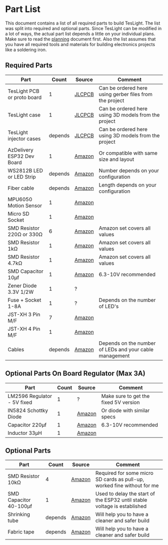 # Part List

This document contains a list of all required parts to build TesLight.
The list was split into required and optional parts.
Since TesLight can be modified in a lot of ways, the actual part list depends a little on your individual plans.
Make sure to read the [planning](planning.md) document first.
Also the list assumes that you have all required tools and materials for building electronics projects like a soldering iron.

## Required Parts

| Part                         | Count   | Source               | Comment                                                                   |
|------------------------------|---------|----------------------|---------------------------------------------------------------------------|
| TesLight PCB or proto board  | 1       | [JLCPCB][JLCPCB]     | Can be ordered here using gerber files from the project                   | 
| TesLight case                | 1       | [JLCPCB][JLCPCB]     | Can be ordered here using 3D models from the project                      |  
| TesLight injector cases      | depends | [JLCPCB][JLCPCB]     | Can be ordered here using 3D models from the project                      |   
| AzDelivery ESP32 Dev Board   | 1       | [Amazon][ESP32]      | Or compatible with same size and layout                                   |
| WS2812B LED or LED Strip     | depends | [Amazon][WS2812B]    | Number depends on your configuration                                      | 
| Fiber cable                  | depends | [Amazon][FIBER]      | Length depends on your configuration                                      | 
| MPU6050 Motion Sensor        | 1       | [Amazon][MPU6050]    |                                                                           |
| Micro SD Socket              | 1       | [Amazon][SDSOCKET]   |                                                                           |
| SMD Resistor 220Ω or 330Ω    | 6       | [Amazon][RESISTORS]  | Amazon set covers all values                                              |
| SMD Resistor 1kΩ             | 1       | [Amazon][RESISTORS]  | Amazon set covers all values                                              |
| SMD Resistor 4.7kΩ           | 1       | [Amazon][RESISTORS]  | Amazon set covers all values                                              |
| SMD Capacitor 10µf           | 1       | [Amazon][CAP10]      | 6.3-10V recommended                                                       |
| Zener Diode 3.3V 1/2W        | 1       | ?                    |                                                                           |
| Fuse + Socket 1-8A           | 1       | ?                    | Depends on the number of LED's                                            |
| JST-XH 3 Pin M/F             | 7       | [Amazon][CONNECTORS] |                                                                           |
| JST-XH 4 Pin M/F             | 1       | [Amazon][CONNECTORS] |                                                                           |
| Cables                       | depends | [Amazon][CABLES]     | Depends on the number of LEDs and your cable management                   |

## Optional Parts On Board Regulator (Max 3A)
| Part                         | Count   | Source               | Comment                                                                   |
|------------------------------|---------|----------------------|---------------------------------------------------------------------------|
| LM2596 Regulator - 5V fixed  | 1       | ?                    | Make sure to get the fixed 5V version                                     |
| IN5824 Schottky Diode        | 1       | [Amazon][IN5824]     | Or diode with similar specs                                               |
| Capacitor 220µf              | 1       | [Amazon][CAP220]     | 6.3-10V recommended                                                       |
| Inductor 33µH                | 1       | [Amazon][IND33]      |                                                                           |

## Optional Parts
| Part                         | Count   | Source               | Comment                                                                   |
|------------------------------|---------|----------------------|---------------------------------------------------------------------------|
| SMD Resistor 10kΩ            | 4       | [Amazon][RESISTORS]  | Required for some micro SD cards as pull-up, worked fine without for me   |
| SMD Capacitor 40-100µf       | 1       | [Amazon][CAP100]     | Used to delay the start of the ESP32 until stable voltage is established  |
| Shrinking tube               | depends | [Amazon][TUBES]      | Will help you to have a cleaner and safer build                           |
| Fabric tape                  | depends | [Amazon][TAPE]       | Will help you to have a cleaner and safer build                           |

[JLCPCB]: https://cart.jlcpcb.com/quote?orderType=1&stencilLayer=2&stencilWidth=100&stencilLength=100
[ESP32]: https://www.amazon.de/AZDelivery-NodeMCU-Development-Nachfolgermodell-ESP8266/dp/B071P98VTG/ref=sr_1_3?__mk_de_DE=%C3%85M%C3%85%C5%BD%C3%95%C3%91&crid=3U1PNFQJDSD0A&keywords=az%2Besp32&qid=1661668180&sprefix=az%2Besp32%2Caps%2C82&sr=8-3&th=1
[WS2812B]: https://www.amazon.de/BTF-LIGHTING-adressierbar-Vollfarbiger-wasserdichte-DIY-Projekte/dp/B088BRY2SH/ref=sr_1_8?__mk_de_DE=%C3%85M%C3%85%C5%BD%C3%95%C3%91&crid=1OSVQ80JPAJDG&keywords=ws2812b+strip+60%2Fm&qid=1662188470&sprefix=ws2812b+strip+60%2Fm%2Caps%2C82&sr=8-8
[FIBER]: https://www.amazon.de/TABEN-Autoseitenlicht-LED-Beleuchtung-Innenatmosph%C3%A4re-Neonstreifenleuchten/dp/B08DLJ2JJ1/ref=sr_1_7?__mk_de_DE=%C3%85M%C3%85%C5%BD%C3%95%C3%91&keywords=taben+fiber&qid=1662190164&sr=8-7
[MPU6050]: https://www.amazon.de/ARCELI-Beschleunigungsmesser-Gyroskop-Beschleunigungssensor-Datenausgang/dp/B07BVXN2GP/ref=sr_1_6?__mk_de_DE=%C3%85M%C3%85%C5%BD%C3%95%C3%91&crid=7REQ92RBGA49&keywords=mpu6050&qid=1661668403&sprefix=mpu6050%2Caps%2C103&sr=8-6
[SDSOCKET]: https://www.amazon.de/sourcingmap-St%C3%BCck-Oberfl%C3%A4chenmontage-Speicherkarte-Sockel/dp/B00E6PVMU2/ref=sr_1_2?__mk_de_DE=%C3%85M%C3%85%C5%BD%C3%95%C3%91&crid=VKTMLVUP5HRL&keywords=micro+sd+socket+pcb&qid=1661668495&sprefix=micro+sd+socket+pcb%2Caps%2C71&sr=8-2
[RESISTORS]: https://www.amazon.de/ARCELI-SMD-Widerst%C3%A4nde-Sortimentsatz-SMD-Widerstand-Insgesamt/dp/B07RTH6JHX/ref=sr_1_7?keywords=smd+widerstand+sortiment&qid=1661668614&sprefix=smd+widerstand+sor%2Caps%2C82&sr=8-7
[CAP10]: https://www.amazon.de/Temhyu-Shuxiang-Kondensatoren-Tantalkondensator-Tantal-Kondensator-Kondensatoren/dp/B08XQ5MQQL/ref=sr_1_13?__mk_de_DE=%C3%85M%C3%85%C5%BD%C3%95%C3%91&crid=35IHIF1HLF5U3&keywords=smd+capacitor+10uf&qid=1661669568&sprefix=smd+capacitor+10uf%2Caps%2C70&sr=8-13
[CONNECTORS]: https://www.amazon.de/YIXISI-Stecker-Weiblich-Adapter-M%C3%A4nnlich/dp/B082ZLYRRN/ref=sr_1_6?__mk_de_DE=%C3%85M%C3%85%C5%BD%C3%95%C3%91&crid=17MXVOEFJHZCD&keywords=xh+connector+set&qid=1661670146&sprefix=xh+connector+set%2Caps%2C79&sr=8-6
[CABLES]: https://www.amazon.de/LEADTOPS-3-poliger-Leiterverl%C3%A4ngerungs-Verzinntes-Traumfarbe/dp/B08JPLRXRK/ref=sr_1_13?keywords=kabel+3+adrig&qid=1662188870&sprefix=kabel+3+%2Caps%2C94&sr=8-13

[IN5824]: https://www.amazon.de/POPESQ%C2%AE-Stk-Diode-Schottky-A1542/dp/B084WW2TCL/ref=sr_1_5?__mk_de_DE=%C3%85M%C3%85%C5%BD%C3%95%C3%91&crid=IVSKUBPI2J35&keywords=schottky+5A+smd&qid=1662187694&sprefix=schottky+5a+smd%2Caps%2C68&sr=8-5
[CAP220]: https://www.amazon.de/B2Q-Elektrolytkondensator-Kondensator-220uF-105%C2%B0C/dp/B00Q00NL28/ref=sr_1_14?__mk_de_DE=%C3%85M%C3%85%C5%BD%C3%95%C3%91&crid=CSHGES7B165V&keywords=capacitor+10v+220uf&qid=1662187834&sprefix=capacitor+10v+220uf%2Caps%2C66&sr=8-14
[IND33]: https://www.amazon.de/Aexit-Einbaufl%C3%A4che-eckig-Inductanz-Leistung/dp/B07D7XCB9T/ref=sr_1_8?__mk_de_DE=%C3%85M%C3%85%C5%BD%C3%95%C3%91&crid=2OO062SX0V1CQ&keywords=inductor+33uh+5a&qid=1662187940&sprefix=inductor+33uh+5a%2Caps%2C64&sr=8-8

[CAP100]: https://www.amazon.de/ARCELI-SMD-Widerst%C3%A4nde-Sortimentsatz-SMD-Widerstand-Insgesamt/dp/B07RTH6JHX/ref=sr_1_7?keywords=smd+widerstand+sortiment&qid=1661668614&sprefix=smd+widerstand+sor%2Caps%2C82&sr=8-7
[TUBES]: https://www.amazon.de/ChiliTec-12000058-Chilitec-Schrumpfschlauch-Sortiment-100-teilig/dp/B003H9CJ1Y/ref=sr_1_20_mod_primary_new?__mk_de_DE=%C3%85M%C3%85%C5%BD%C3%95%C3%91&crid=1Q5IY5D32HNLR&keywords=schrumpfschlauch&qid=1662189028&sbo=RZvfv%2F%2FHxDF%2BO5021pAnSA%3D%3D&sprefix=schrumpfschlauch%2Caps%2C115&sr=8-20
[TAPE]: https://www.amazon.de/tesa-Gewebeband-Witterungsbest%C3%A4ndiges-Panzertape-Befestigen/dp/B000KT7E0U/ref=sr_1_5?__mk_de_DE=%C3%85M%C3%85%C5%BD%C3%95%C3%91&crid=1U7SK4BSKYGK0&keywords=Gewebeband&qid=1662189088&sprefix=gewebeban%2Caps%2C94&sr=8-5